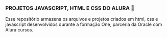 ### PROJETOS JAVASCRIPT, HTML E CSS DO ALURA 👋

Esse repositório armazena os arquivos e projetos criados em html, css e javascript 
desenvolvidos durante a formação One, parceria da Oracle com Alura cursos.
